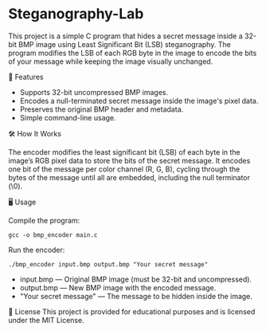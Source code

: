# Steganography-Lab
This project is a simple C program that hides a secret message inside a 32-bit BMP image using Least Significant Bit (LSB) steganography. The program modifies the LSB of each RGB byte in the image to encode the bits of your message while keeping the image visually unchanged.

📌 Features

* Supports 32-bit uncompressed BMP images.
* Encodes a null-terminated secret message inside the image's pixel data.
* Preserves the original BMP header and metadata.
* Simple command-line usage.

🛠️ How It Works

The encoder modifies the least significant bit (LSB) of each byte in the image’s RGB pixel data to store the bits of the secret message. It encodes one bit of the message per color channel (R, G, B), cycling through the bytes of the message until all are embedded, including the null terminator (\0).


🖥️ Usage

Compile the program:
~~~~~~~~~~~~~~~~~~~~~~~
gcc -o bmp_encoder main.c
~~~~~~~~~~~~~~~~~~~~~~~~
Run the encoder:
~~~~~~~~~~~~~~~~~~~~~~~~
./bmp_encoder input.bmp output.bmp "Your secret message"
~~~~~~~~~~~~~~~~~~~~~~~~

* input.bmp — Original BMP image (must be 32-bit and uncompressed).
* output.bmp — New BMP image with the encoded message.
* "Your secret message" — The message to be hidden inside the image.


📄 License
This project is provided for educational purposes and is licensed under the MIT License.

